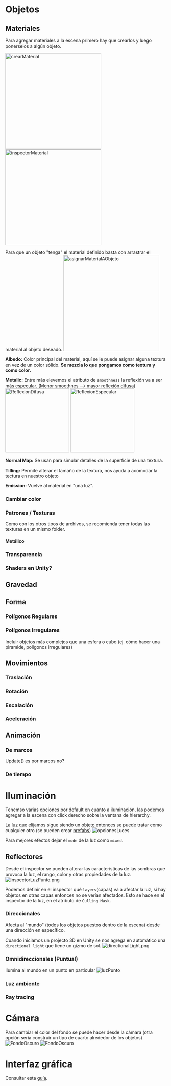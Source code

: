 # Objetos

## Materiales

Para agregar materiales a la escena primero hay que crearlos y luego ponerselos a algún objeto.

<img src="imgMds/crearMaterial.png" alt="crearMaterial" height="300"> <img src="imgMds/inspectorMaterial.png" alt="inspectorMaterial" height="300">

Para que un objeto "tenga" el material definido basta con arrastrar el material al objeto deseado.
<img src="imgMds/asignarMaterialAObjeto.png" alt="asignarMaterialAObjeto" height="300">

**Albedo:** Color principal del material, aquí se le puede asignar alguna textura en vez de un color sólido. **Se mezcla lo que pongamos como textura y como color.**

**Metalic:** Entre más elevemos el atributo de `smoothness` la reflexión va a ser más especular. (Menor smoothnes --> mayor reflexión difusa)
<img src="imgMds/ReflexionDifusa.png" alt="ReflexionDifusa" height="200"> <img src="imgMds/ReflexionEspecular.png" alt="ReflexionEspecular" height="200">

**Normal Map:** Se usan para simular detalles de la superficie de una textura.

**Tilling:** Permite alterar el tamaño de la textura, nos ayuda a acomodar la tectura en nuestro objeto

**Emission:** Vuelve al material en "una luz".

### Cambiar color

### Patrones / Texturas

Como con los otros tipos de archivos, se recomienda tener todas las texturas en un mismo folder.

#### Metálico

### Transparencia

### Shaders en Unity?

## Gravedad

## Forma

### Polígonos Regulares

### Polígonos Irregulares

Incluir objetos más complejos que una esfera o cubo (ej. cómo hacer una piramide, poligonos irregulares)

## Movimientos

### Traslación

### Rotación

### Escalación

### Aceleración

## Animación

### De marcos

Update() es por marcos no?

### De tiempo

# Iluminación

Tenemso varias opciones por default en cuanto a iluminación, las podemos agregar a la escena con click derecho sobre la ventana de hierarchy.

La luz que elijamos sigue siendo un objeto entonces se puede tratar como cualquier otro (se pueden crear [prefabs](../InicioProyecto.md#prefabs))
![opcionesLuces](imgMds/opcionesLuces.png)

Para mejores efectos dejar el `mode` de la luz como `mixed`.

## Reflectores

Desde el inspector se pueden alterar las características de las sombras que provoca la luz, el rango, color y otras propiedades de la luz.
![inspectorLuzPunto.png](imgMds/inspectorLuzPunto.png)

Podemos definir en el inspector qué `layers`(capas) va a afectar la luz, si hay objetos en otras capas entonces no se verían afectados. Esto se hace en el inspector de la luz, en el atributo de `Culling Mask`.

### Direccionales

Afecta al "mundo" (todos los objetos puestos dentro de la escena) desde una dirección en específico.

Cuando iniciamos un projecto 3D en Unity se nos agrega en automático una `directional light` que tiene un gizmo de sol.
![directionalLight.png](imgMds/directionalLight.png)

### Omnidireccionales (Puntual)

Ilumina al mundo en un punto en particular
![luzPunto](imgMds/luzPunto.png)

### Luz ambiente

### Ray tracing

# Cámara

Para cambiar el color del fondo se puede hacer desde la cámara (otra opción seria construir un tipo de cuarto alrededor de los objetos)
![FondoOscuro](imgMds/CambiarFondo.png)
![FondoOscuro](imgMds/CambiarFondo2.png)

# Interfaz gráfica

Consultar esta [guía](../InterfazDeUsuario.md).
